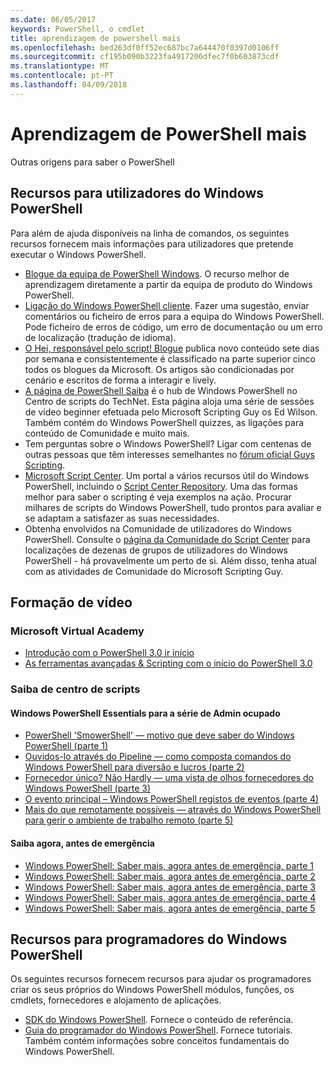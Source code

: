 ```yaml
---
ms.date: 06/05/2017
keywords: PowerShell, o cmdlet
title: aprendizagem de powershell mais
ms.openlocfilehash: bed263df0ff52ec687bc7a644470f0397d0106ff
ms.sourcegitcommit: cf195b090b3223fa4917206dfec7f0b603873cdf
ms.translationtype: MT
ms.contentlocale: pt-PT
ms.lasthandoff: 04/09/2018
---
```

# <a name="more-powershell-learning"></a>Aprendizagem de PowerShell mais

Outras origens para saber o PowerShell

## <a name="resources-for-windows-powershell-users"></a>Recursos para utilizadores do Windows PowerShell

Para além de ajuda disponíveis na linha de comandos, os seguintes recursos fornecem mais informações para utilizadores que pretende executar o Windows PowerShell.

- [Blogue da equipa de PowerShell Windows](http://blogs.msdn.com/b/powershell/). O recurso melhor de aprendizagem diretamente a partir da equipa de produto do Windows PowerShell.
- [Ligação do Windows PowerShell cliente](http://Connect.Microsoft.com/PowerShell). Fazer uma sugestão, enviar comentários ou ficheiro de erros para a equipa do Windows PowerShell. Pode ficheiro de erros de código, um erro de documentação ou um erro de localização (tradução de idioma).
- [O Hei, responsável pelo script! Blogue](https://blogs.technet.microsoft.com/heyscriptingguy/) publica novo conteúdo sete dias por semana e consistentemente é classificado na parte superior cinco todos os blogues da Microsoft. Os artigos são condicionadas por cenário e escritos de forma a interagir e lively.
- [A página de PowerShell Saiba](https://blogs.technet.microsoft.com/heyscriptingguy/2015/01/04/weekend-scripter-the-best-ways-to-learn-powershell/) é o hub de Windows PowerShell no Centro de scripts do TechNet. Esta página aloja uma série de sessões de vídeo beginner efetuada pelo Microsoft Scripting Guy os Ed Wilson. Também contém do Windows PowerShell quizzes, as ligações para conteúdo de Comunidade e muito mais.
- Tem perguntas sobre o Windows PowerShell? Ligar com centenas de outras pessoas que têm interesses semelhantes no [fórum oficial Guys Scripting](http://social.technet.microsoft.com/forums/itcg/threads/).
- [Microsoft Script Center](https://technet.microsoft.com/scriptcenter). Um portal a vários recursos útil do Windows PowerShell, incluindo o [Script Center Repository](http://gallery.technet.microsoft.com/scriptcenter/). Uma das formas melhor para saber o scripting é veja exemplos na ação. Procurar milhares de scripts do Windows PowerShell, tudo prontos para avaliar e se adaptam a satisfazer as suas necessidades.
- Obtenha envolvidos na Comunidade de utilizadores do Windows PowerShell. Consulte o [página da Comunidade do Script Center](https://technet.microsoft.com/scriptcenter/hh182567.aspx) para localizações de dezenas de grupos de utilizadores do Windows PowerShell - há provavelmente um perto de si. Além disso, tenha atual com as atividades de Comunidade do Microsoft Scripting Guy.

## <a name="video-training"></a>Formação de vídeo

### <a name="microsoft-virtual-academy"></a>Microsoft Virtual Academy
- [Introdução com o PowerShell 3.0 ir início](https://mva.microsoft.com/en-US/training-courses/getting-started-with-powershell-30-jump-start-8276)
- [As ferramentas avançadas & Scripting com o início do PowerShell 3.0](https://mva.microsoft.com/en-US/training-courses/advanced-tools-scripting-with-powershell-30-jump-start-8231)

### <a name="script-center-learn"></a>Saiba de centro de scripts
#### <a name="windows-powershell-essentials-for-the-busy-admin-series"></a>Windows PowerShell Essentials para a série de Admin ocupado
- [PowerShell 'SmowerShell' — motivo que deve saber do Windows PowerShell &#40;parte 1&#41;](http://dlbmodigital.microsoft.com/webcasts/wmv/23976_Dnl_L.wmv)
- [Ouvidos-lo através do Pipeline — como composta comandos do Windows PowerShell para diversão e lucros &#40;parte 2&#41;](http://dlbmodigital.microsoft.com/webcasts/wmv/23977_Dnl_L.wmv)
- [Fornecedor único? Não Hardly — uma vista de olhos fornecedores do Windows PowerShell &#40;parte 3&#41;](http://dlbmodigital.microsoft.com/webcasts/wmv/23978_Dnl_L.wmv)
- [O evento principal – Windows PowerShell registos de eventos &#40;parte 4&#41;](http://dlbmodigital.microsoft.com/webcasts/wmv/23979_Dnl_L.wmv)
- [Mais do que remotamente possíveis — através do Windows PowerShell para gerir o ambiente de trabalho remoto &#40;parte 5&#41;](http://dlbmodigital.microsoft.com/webcasts/wmv/23980_Dnl_L.wmv)

#### <a name="learn-it-now-before-its-an-emergency"></a>Saiba agora, antes de emergência
- [Windows PowerShell: Saber mais, agora antes de emergência, parte 1](http://dlbmodigital.microsoft.com/webcasts/wmv/1032481530_Dnl_L.wmv)
- [Windows PowerShell: Saber mais, agora antes de emergência, parte 2](http://dlbmodigital.microsoft.com/webcasts/wmv/1032481542_Dnl_L.wmv)
- [Windows PowerShell: Saber mais, agora antes de emergência, parte 3](http://dlbmodigital.microsoft.com/webcasts/wmv/1032481548_Dnl_L.wmv)
- [Windows PowerShell: Saber mais, agora antes de emergência, parte 4](http://dlbmodigital.microsoft.com/webcasts/wmv/1032481552_Dnl_L.wmv)
- [Windows PowerShell: Saber mais, agora antes de emergência, parte 5](http://dlbmodigital.microsoft.com/webcasts/wmv/1032481554_Dnl_L.wmv)

## <a name="resources-for-windows-powershell-developers"></a>Recursos para programadores do Windows PowerShell

Os seguintes recursos fornecem recursos para ajudar os programadores criar os seus próprios do Windows PowerShell módulos, funções, os cmdlets, fornecedores e alojamento de aplicações.

- [SDK do Windows PowerShell](http://go.microsoft.com/fwlink/p/?LinkID=89595). Fornece o conteúdo de referência.
- [Guia do programador do Windows PowerShell](http://go.microsoft.com/fwlink/p/?LinkID=89596). Fornece tutoriais. Também contém informações sobre conceitos fundamentais do Windows PowerShell.